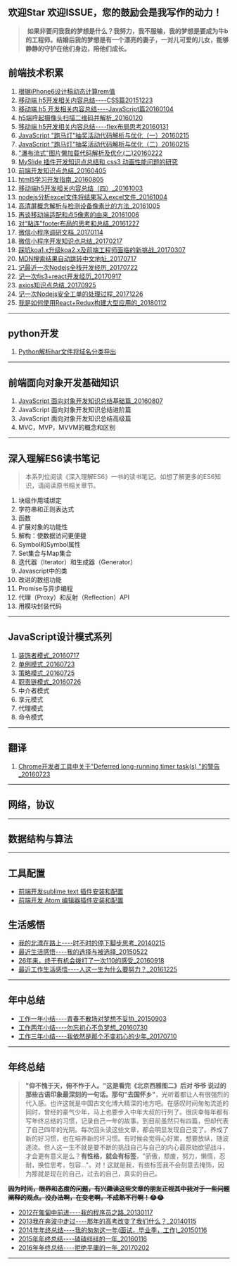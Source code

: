 ## 欢迎Star 欢迎ISSUE，您的鼓励会是我写作的动力！

> **如果非要问我我的梦想是什么？我努力，我不服输，我的梦想是要成为牛b的工程师。结婚后我的梦想是有一个漂亮的妻子，一对儿可爱的儿女，能够静静的守护在他们身边，陪他们成长。**


## **前端技术积累**

1. [根据iPhone6设计稿动态计算rem值](https://github.com/zhiqiang21/blog/issues/1)
2. [移动端 h5开发相关内容总结----CSS篇20151223](https://github.com/zhiqiang21/blog/issues/2)
3. [移动端 h5 开发相关内容总结----JavaScript篇20160104](https://github.com/zhiqiang21/blog/issues/3)
4. [h5端呼起摄像头扫描二维码并解析_20160120](https://github.com/zhiqiang21/blog/issues/4)
5. [移动端 h5开发相关内容总结----flex布局思考20160131](https://github.com/zhiqiang21/blog/issues/5)
6. [JavaScript "跑马灯"抽奖活动代码解析与优化（一）20160215](https://github.com/zhiqiang21/blog/issues/6)
7. [JavaScript "跑马灯"抽奖活动代码解析与优化（二）20160215](https://github.com/zhiqiang21/blog/issues/7)
8. ["瀑布流式"图片懒加载代码解析及优化(二)20160222](https://github.com/zhiqiang21/blog/issues/11)
9. [MySlide 插件开发知识点总结和 css3 动画性能问题的研究](https://github.com/zhiqiang21/blog/issues/12)
10. [前端开发知识点总结_20160405](https://github.com/zhiqiang21/blog/issues/13)
11. [html5学习开发指南_20160805](https://github.com/zhiqiang21/blog/issues/24)
12. [移动端h5开发相关内容总结（四）_20161003](https://github.com/zhiqiang21/blog/issues/27)
13. [nodejs分析excel文件将结果写入excel文件_20161004](https://github.com/zhiqiang21/blog/issues/28)
14. [高清屏概念解析与检测设备像素比的方法_20161005](https://github.com/zhiqiang21/blog/issues/29)
15. [再谈移动端适配和点5像素的由来_20161006](https://github.com/zhiqiang21/blog/issues/30)
16. [对“粘连”footer布局的思考和总结_20161227](https://github.com/zhiqiang21/blog/issues/33)
17. [微信小程序调研文档_20170114](https://github.com/zhiqiang21/blog/issues/34)
18. [微信小程序开发知识点总结_20170217](https://github.com/zhiqiang21/blog/issues/36)
19. [踩坑koa1.x升级koa2.x及前端工程师面临的新挑战_20170307](https://github.com/zhiqiang21/blog/issues/37)
20. [MDN搜索结果自动跳转中文地址_20170717](https://github.com/zhiqiang21/blog/issues/38)
20. [记最近一次Nodejs全栈开发经历_20170722](https://github.com/zhiqiang21/blog/issues/39)
21. [记一次fis3+react开发经历_20170917](https://github.com/zhiqiang21/blog/issues/41)
22. [axios知识点总结_20170925](https://github.com/zhiqiang21/blog/issues/42)
23. [记一次Nodejs安全工单的处理过程_20171226](https://github.com/zhiqiang21/blog/issues/43)
23. [我是如何使用React+Redux构建大型应用的_20180112](https://github.com/zhiqiang21/blog/issues/44)


----

## **python开发**

1. [Python解析har文件将域名分类导出](https://github.com/zhiqiang21/blog/issues/16)

----

## **前端面向对象开发基础知识**

1. [JavaScript 面向对象开发知识总结基础篇_20160807](https://github.com/zhiqiang21/blog/issues/25)
2. JavaScript 面向对象开发知识总结进阶篇
3. JavaScript 面向对象开发知识总结高级篇
4. MVC，MVP，MVVM的概念和区别

----

## **深入理解ES6读书笔记**

>本系列位阅读《深入理解ES6》一书的读书笔记。如想了解更多的ES6知识，请阅读原书相关章节。

1. 块级作用域绑定
2. 字符串和正则表达式
3. 函数
4. 扩展对象的功能性
5. 解构：使数据访问更便捷
6. Symbol和Symbol属性
7. Set集合与Map集合
8. 迭代器（Iterator）和生成器（Generator）
9. Javascript中的类
10. 改进的数组功能
11. Promise与异步编程
12. 代理（Proxy）和反射（Reflection）API
13. 用模块封装代码

----

## **JavaScript设计模式系列**

1. [装饰者模式_20160717](https://github.com/zhiqiang21/blog/issues/17)
2. [单例模式_20160723](https://github.com/zhiqiang21/blog/issues/18)
3. [策略模式_20160725](https://github.com/zhiqiang21/blog/issues/20)
4. [职责链模式_20160726](https://github.com/zhiqiang21/blog/issues/21)
5. 中介者模式
6. 享元模式
7. 代理模式
8. 命令模式

----

## **翻译**

1. [Chrome开发者工具中关于"Deferred long-running timer task(s) "的警告_20160723](https://github.com/zhiqiang21/blog/issues/19)

----

## **网络，协议**
----

## **数据结构与算法**

----

## **工具配置**

- [前端开发sublime text 插件安装和配置](https://github.com/zhiqiang21/blog/issues/10)
- [前端开发 Atom 编辑器插件安装和配置](https://github.com/zhiqiang21/MyToolsConfig/issues/1)



## **生活感悟**

- [我的北漂在路上----时不时的停下脚步思考_20140215](http://blog.csdn.net/yisuowushinian/article/details/19244625)
- [最近生活感悟----我的选择与被选择_20150522](http://blog.csdn.net/yisuowushinian/article/details/45912683)
- [26年来，终于有机会拨打了一次110的感受_20160918](https://github.com/zhiqiang21/blog/issues/26)
- [最近工作生活感悟----人这一生为什么要努力？_20161225](https://github.com/zhiqiang21/blog/issues/32)

----

## **年中总结**

- [工作一年小结----青春不散场对梦想不妥协_20150903](https://github.com/zhiqiang21/blog/issues/8)
- [工作两年小结----勿忘初心不负梦想_20160730](https://github.com/zhiqiang21/blog/issues/22)
- [工作三年小结----我依然是那个不变初心的少年_20170710](https://github.com/zhiqiang21/blog/issues/40)


----
## **年终总结**

> **"仰不愧于天，俯不怍于人。"**这是看完《北京西雅图二》后对 ~~爷爷~~ 说过的那些古语印象最深刻的一句话。那句**"去国怀乡"**，光听着都让人有很强烈的代入感。也许这就是中国古文化博大精深的地方吧。在感叹时间匆匆流逝的同时，曾经的豪气少年，马上也要步入中年大叔的行列了。很庆幸每年都有写年终总结的习惯，记录自己一年的故事。到目前虽然只有四篇，但却代表了自己四年的光阴。每次回头读这些文章，都会明显发现自己变了。养成了新的好习惯，也在培养新的坏习惯。有时候会觉得心好累，想要放纵，随波逐流。但人这一生不就是要不断的挑战自己与自己的内心最原始欲望战斗，才会更有意义是么？**有性格，就会有标签**，"骄傲，颓废，努力，懒惰，忍耐，换位思考，包容..."。对！这就是我，有些标签我不会刻意去掩饰，因为那就是现在的自己，过去的自己，真实的自己。

~~**因为时间，眼界和态度的问题，有兴趣读这些文章的朋友正视其中我对于一些问题阐释的观点。没办法啊，在变老啊，不成熟不行啊！😂😂**~~

- [2012在匍匐中前进----我的程序员之路_20130117](http://blog.csdn.net/yisuowushinian/article/details/8515109)
- [2013我在奔波中走过----那年的高考改变了我们什么？_20140115](http://blog.csdn.net/yisuowushinian/article/details/17887667)
- [2014年年终总结----我的匆匆这一年(面试，毕业季，工作)_20150116](http://blog.csdn.net/yisuowushinian/article/details/43131761)
- [2015年年终总结----磕磕绊绊的一年_20160116](https://github.com/zhiqiang21/blog/issues/9)
- [2016年年终总结----拒绝平庸的一年_20170202](https://github.com/zhiqiang21/blog/issues/35)

----
